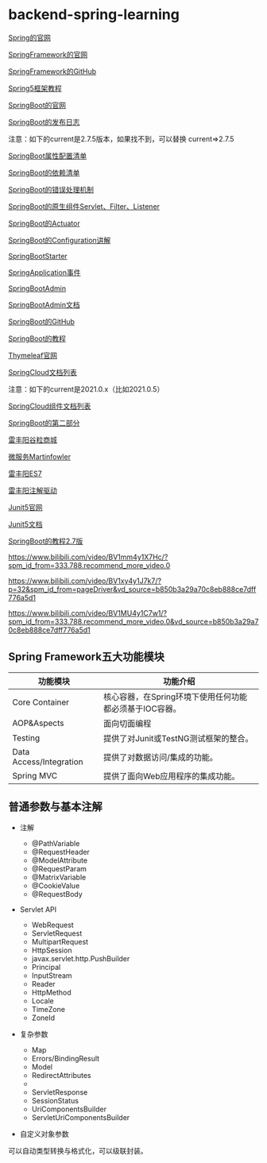 # backend-spring-learning

[Spring的官网](https://spring.io/)



[SpringFramework的官网](https://spring.io/projects/spring-framework)

[SpringFramework的GitHub](https://github.com/spring-projects/spring-framework)

[Spring5框架教程](https://www.bilibili.com/video/BV1Vf4y127N5/?vd_source=b850b3a29a70c8eb888ce7dff776a5d1)



[SpringBoot的官网](https://spring.io/projects/spring-boot)

[SpringBoot的发布日志](https://github.com/spring-projects/spring-boot/wiki#release-notes)

注意：如下的current是2.7.5版本，如果找不到，可以替换  current=>2.7.5

[SpringBoot属性配置清单](https://docs.spring.io/spring-boot/docs/current/reference/html/application-properties.html#appendix.application-properties)

[SpringBoot的依赖清单](https://docs.spring.io/spring-boot/docs/current/reference/html/dependency-versions.html#appendix.dependency-versions)

[SpringBoot的错误处理机制](https://docs.spring.io/spring-boot/docs/current/reference/html/web.html#web.servlet.spring-mvc.error-handling)

[SpringBoot的原生组件Servlet、Filter、Listener](https://docs.spring.io/spring-boot/docs/current/reference/html/web.html#web.servlet.embedded-container.servlets-filters-listeners)

[SpringBoot的Actuator](https://docs.spring.io/spring-boot/docs/current/reference/html/actuator.html#actuator)

[SpringBoot的Configuration讲解](https://docs.spring.io/spring-boot/docs/current/reference/html/features.html#features.external-config.files)

[SpringBootStarter](https://docs.spring.io/spring-boot/docs/current/reference/html/using.html#using.build-systems.starters)

[SpringApplication事件](https://docs.spring.io/spring-boot/docs/current/reference/html/features.html#features.spring-application)

[SpringBootAdmin](https://github.com/codecentric/spring-boot-admin)

[SpringBootAdmin文档](https://codecentric.github.io/spring-boot-admin/2.7.5/)

[SpringBoot的GitHub](https://github.com/spring-projects/spring-boot)

[SpringBoot的教程](https://www.bilibili.com/video/BV1xy4y1J7k7?p=1&vd_source=b850b3a29a70c8eb888ce7dff776a5d1)

[Thymeleaf官网](https://www.thymeleaf.org/)



[SpringCloud文档列表](https://docs.spring.io/spring-cloud/docs)

注意：如下的current是2021.0.x（比如2021.0.5）

[SpringCloud组件文档列表](https://docs.spring.io/spring-cloud/docs/2021.0.x/reference/html/)



[SpringBoot的第二部分](https://www.bilibili.com/video/BV1S7411S7bW/?spm_id_from=333.337.search-card.all.click&vd_source=b850b3a29a70c8eb888ce7dff776a5d1)

[雷丰阳谷粒商城](https://www.bilibili.com/video/BV1rK4y1C7fv/?spm_id_from=333.337.search-card.all.click&vd_source=b850b3a29a70c8eb888ce7dff776a5d1)

[微服务Martinfowler](https://martinfowler.com/articles/microservices.html)

[雷丰阳ES7](https://www.bilibili.com/video/BV1py4y1r7Ar/?spm_id_from=333.337.search-card.all.click&vd_source=b850b3a29a70c8eb888ce7dff776a5d1)

[雷丰阳注解驱动](https://www.bilibili.com/video/BV1gW411W7wy/?spm_id_from=333.337.search-card.all.click&vd_source=b850b3a29a70c8eb888ce7dff776a5d1)



[Junit5官网](https://junit.org/junit5/)

[Junit5文档](https://junit.org/junit5/docs/current/user-guide/)



[SpringBoot的教程2.7版](https://www.bilibili.com/video/BV1rv4y1c7f8/?spm_id_from=333.788.recommend_more_video.2&vd_source=b850b3a29a70c8eb888ce7dff776a5d1)





https://www.bilibili.com/video/BV1mm4y1X7Hc/?spm_id_from=333.788.recommend_more_video.0



https://www.bilibili.com/video/BV1xy4y1J7k7/?p=32&spm_id_from=pageDriver&vd_source=b850b3a29a70c8eb888ce7dff776a5d1

https://www.bilibili.com/video/BV1MU4y1C7w1/?spm_id_from=333.788.recommend_more_video.0&vd_source=b850b3a29a70c8eb888ce7dff776a5d1

## Spring Framework五大功能模块

| 功能模块                | 功能介绍                                                |
| ----------------------- | ------------------------------------------------------- |
| Core Container          | 核心容器，在Spring环境下使用任何功能都必须基于IOC容器。 |
| AOP&Aspects             | 面向切面编程                                            |
| Testing                 | 提供了对Junit或TestNG测试框架的整合。                   |
| Data Access/Integration | 提供了对数据访问/集成的功能。                           |
| Spring MVC              | 提供了面向Web应用程序的集成功能。                       |

## 普通参数与基本注解

- 注解
  - @PathVariable
  - @RequestHeader
  - @ModelAttribute
  - @RequestParam
  - @MatrixVariable
  - @CookieValue
  - @RequestBody

- Servlet API
  - WebRequest
  - ServletRequest
  - MultipartRequest
  - HttpSession
  - javax.servlet.http.PushBuilder
  - Principal
  - InputStream
  - Reader
  - HttpMethod
  - Locale
  - TimeZone
  - ZoneId
- 复杂参数
  - Map
  - Errors/BindingResult
  - Model
  - RedirectAttributes
  - 
  - ServletResponse
  - SessionStatus
  - UriComponentsBuilder
  - ServletUriComponentsBuilder
- 自定义对象参数

可以自动类型转换与格式化，可以级联封装。

